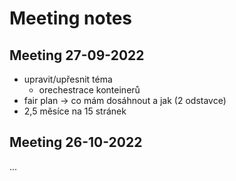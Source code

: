 # Meeting notes

## Meeting 27-09-2022
- upravit/upřesnit téma
    - orechestrace konteinerů
- fair plan -> co mám dosáhnout a jak (2 odstavce)
- 2,5 měsíce na 15 stránek

## Meeting 26-10-2022
...